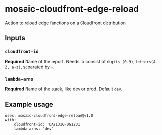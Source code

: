 # mosaic-cloudfront-edge-reload
Action to reload edge functions on a Cloudfront distribution

## Inputs

### `cloudfront-id`

**Required** Name of the report. Needs to consist of `digits (0-9)`, `letters(A-Z, a-z)`, separated by `-`.

### `lambda-arns`

**Required** Name of the stack, like dev or prod. Default `dev`.

## Example usage

```
uses: mosaic-cloudfront-edge-reload@v1.0
with:
    cloudfront-id: 'DA2131GFDG1231'
    lambda-arns: 'dev'
```
